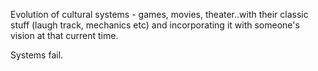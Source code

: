 Evolution of cultural systems - games, movies, theater..with their classic stuff (laugh track, mechanics etc) and incorporating it with someone's vision at that current time.

Systems fail.

